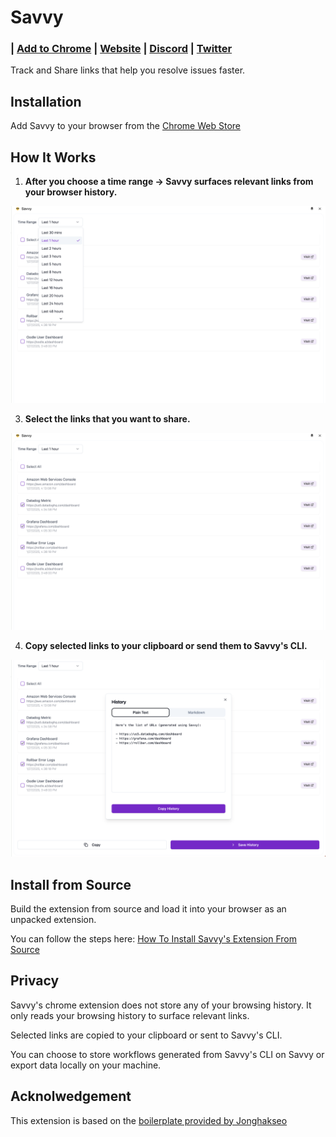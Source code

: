 # Savvy

<h3 align="left">
  | <a href="https://chromewebstore.google.com/detail/savvy/jocphfjphhfbdccjfjjnbcnejmbojjlh"> Add to Chrome</a> |
  <a href="https://www.getsavvy.so/chrome">Website</a> |
  <a href="https://getsavvy.so/discord">Discord</a> |
  <a href="https://twitter.com/savvyoncall">Twitter</a>
</h3>

Track and Share links that help you resolve issues faster.

## Installation

Add Savvy to your browser from the [Chrome Web Store](https://chromewebstore.google.com/detail/savvy/jocphfjphhfbdccjfjjnbcnejmbojjlh)

## How It Works

1. **After you choose a time range -> Savvy surfaces relevant links from your browser history.**

![Choose a time range](assets/images/time-range.png)

3. **Select the links that you want to share.**

![Select Links](assets/images/select.png)

4. **Copy selected links to your clipboard or send them to Savvy's CLI.**

![Copy or Send to CLI](assets/images/export.png)

## Install from Source

Build the extension from source and load it into your browser as an unpacked extension.

You can follow the steps here: [How To Install Savvy's Extension From Source](https://app.getsavvy.so/workflow/rb_3294a871bc952dc6/How-To-Install-Savvy-s-Chrome-Extension-From-Source)

## Privacy

Savvy's chrome extension does not store any of your browsing history. It only reads your browsing history to surface relevant links.

Selected links are copied to your clipboard or sent to Savvy's CLI.

You can choose to store workflows generated from Savvy's CLI on Savvy or export data locally on your machine.


## Acknolwedgement

This extension is based on the [boilerplate provided by Jonghakseo](https://github.com/Jonghakseo/chrome-extension-boilerplate-react-vite)
